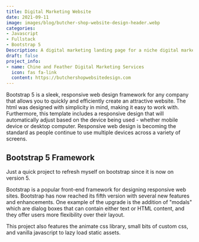 ```yaml
---
title: Digital Marketing Website
date: 2021-09-11 
image: images/blog/butcher-shop-website-design-header.webp
categories:
- Javascript
- Fullstack
- Bootstrap 5
Description: A digital marketing landing page for a niche digital marketing agency
draft: false
project_info:
- name: Chine and Feather Digital Marketing Services
  icon: fas fa-link
  content: https://butchershopwebsitedesign.com
---
```


Bootstrap 5 is a sleek, responsive web design framework for any company that allows you to quickly and efficiently create an attractive website. The html was designed with simplicity in mind, making it easy to work with. Furthermore, this template includes a responsive design that will automatically adjust based on the device being used - whether mobile device or desktop computer. Responsive web design is becoming the standard as people continue to use multiple devices across a variety of screens.

## Bootstrap 5 Framework

Just a quick project to refresh myself on bootstrap since it is now on version 5. 

Bootstrap is a popular front-end framework for designing responsive web sites. Bootstrap has now reached its fifth version with several new features and enhancements. One example of the upgrade is the addition of "modals" which are dialog boxes that can contain either text or HTML content, and they offer users more flexibility over their layout.


This project also features the animate css library, small bits of custom css, and vanilla javascript to lazy load static assets.  